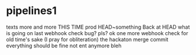 # pipelines1
texts
more
and more
THIS TIME
prod
HEAD~something
Back at HEAD
what is going on
last webhook check
bug? pls?
ok one more webhook check for old time's sake (I pray for obliteration)
the hackaton merge commit
everything should be fine
not ent anymore
bleh
